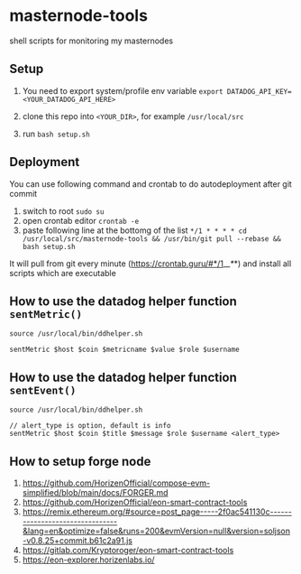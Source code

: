 # masternode-tools

shell scripts for monitoring my masternodes

## Setup

1. You need to export system/profile env variable
   `export DATADOG_API_KEY=<YOUR_DATADOG_API_HERE>`

2. clone this repo into `<YOUR_DIR>`, for example `/usr/local/src`
3. run `bash setup.sh`

## Deployment

You can use following command and crontab to do autodeployment after git commit

1. switch to root `sudo su`
2. open crontab editor `crontab -e`
3. paste following line at the bottomg of the list `*/1 * * * * cd /usr/local/src/masternode-tools && /usr/bin/git pull --rebase && bash setup.sh`

It will pull from git every minute (https://crontab.guru/#*/1_*_*_*_*) and install all scripts which are executable

## How to use the datadog helper function `sentMetric()`

```
source /usr/local/bin/ddhelper.sh

sentMetric $host $coin $metricname $value $role $username
```

## How to use the datadog helper function `sentEvent()`

```
source /usr/local/bin/ddhelper.sh

// alert_type is option, default is info
sentMetric $host $coin $title $message $role $username <alert_type>
```

## How to setup forge node

1. https://github.com/HorizenOfficial/compose-evm-simplified/blob/main/docs/FORGER.md
2. https://github.com/HorizenOfficial/eon-smart-contract-tools
3. https://remix.ethereum.org/#source=post_page-----2f0ac541130c--------------------------------&lang=en&optimize=false&runs=200&evmVersion=null&version=soljson-v0.8.25+commit.b61c2a91.js
4. https://gitlab.com/Kryptoroger/eon-smart-contract-tools
5. https://eon-explorer.horizenlabs.io/
